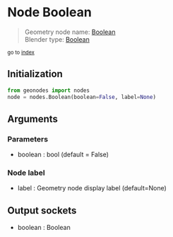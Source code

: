 
# Node Boolean

> Geometry node name: [Boolean](https://docs.blender.org/manual/en/latest/modeling/geometry_nodes/input/boolean.html)<br>
  Blender type: [Boolean](https://docs.blender.org/api/current/bpy.types.FunctionNodeInputBool.html)
  
<sub>go to [index](/docs/index.md)</sub>

Initialization
--------------
```python
from geonodes import nodes
node = nodes.Boolean(boolean=False, label=None)
```



## Arguments


### Parameters

- boolean : bool (default = False)

### Node label

- label : Geometry node display label (default=None)

## Output sockets

- boolean : Boolean
